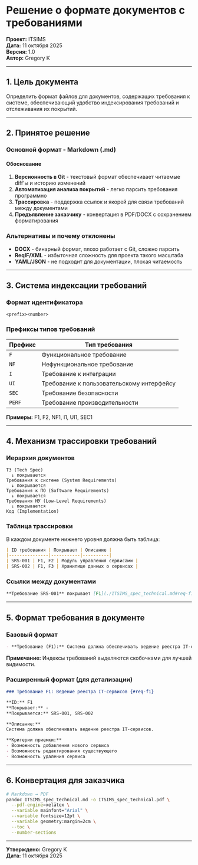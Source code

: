 # Решение о формате документов с требованиями

**Проект:** ITSIMS  
**Дата:** 11 октября 2025  
**Версия:** 1.0  
**Автор:** Gregory K

---

## 1. Цель документа

Определить формат файлов для документов, содержащих требования к системе, обеспечивающий удобство индексирования требований и отслеживания их покрытий.

---

## 2. Принятое решение

### Основной формат - Markdown (.md)

#### Обоснование

1. **Версионность в Git** - текстовый формат обеспечивает читаемые diff'ы и историю изменений
2. **Автоматизация анализа покрытий** - легко парсить требования программно
3. **Трассировка** - поддержка ссылок и якорей для связи требований между документами
4. **Предъявление заказчику** - конвертация в PDF/DOCX с сохранением форматирования

### Альтернативы и почему отклонены

- **DOCX** - бинарный формат, плохо работает с Git, сложно парсить
- **ReqIF/XML** - избыточная сложность для проекта такого масштаба
- **YAML/JSON** - не подходит для документации, плохая читаемость

---

## 3. Система индексации требований

### Формат идентификатора

```plaintext
<prefix><number>
```

### Префиксы типов требований

| Префикс | Тип требования |
|---------|----------------|
| `F` | Функциональное требование |
| `NF` | Нефункциональное требование |
| `I` | Требование к интеграции |
| `UI` | Требование к пользовательскому интерфейсу |
| `SEC` | Требование безопасности |
| `PERF` | Требование производительности |

**Примеры:** F1, F2, NF1, I1, UI1, SEC1

---

## 4. Механизм трассировки требований

### Иерархия документов

```plaintext
ТЗ (Tech Spec)
  ↓ покрывается
Требования к системе (System Requirements)
  ↓ покрывается
Требования к ПО (Software Requirements)
  ↓ покрывается
Требования НУ (Low-Level Requirements)
  ↓ покрывается
Код (Implementation)
```

### Таблица трассировки

В каждом документе нижнего уровня должна быть таблица:

```markdown
| ID требования | Покрывает | Описание |
|---------------|-----------|----------|
| SRS-001 | F1, F2 | Модуль управления сервисами |
| SRS-002 | F1, F3 | Хранилище данных о сервисах |
```

### Ссылки между документами

```markdown
**Требование SRS-001** покрывает [F1](./ITSIMS_spec_technical.md#req-f1)
```

---

## 5. Формат требования в документе

### Базовый формат

```markdown
- **Требование (F1):** Система должна обеспечивать ведение реестра IT-сервисов
```

**Примечание:** Индексы требований выделяются скобочками для лучшей видимости.

### Расширенный формат (для детализации)

```markdown
### Требование F1: Ведение реестра IT-сервисов {#req-f1}

**ID:** F1  
**Покрывает:** -  
**Покрывается:** SRS-001, SRS-002  

**Описание:**  
Система должна обеспечивать ведение реестра IT-сервисов.

**Критерии приемки:**
- Возможность добавления нового сервиса
- Возможность редактирования существующего
- Возможность удаления сервиса
```

---

## 6. Конвертация для заказчика

```bash
# Markdown → PDF
pandoc ITSIMS_spec_technical.md -o ITSIMS_spec_technical.pdf \
  --pdf-engine=xelatex \
  --variable mainfont="Arial" \
  --variable fontsize=12pt \
  --variable geometry:margin=2cm \
  --toc \
  --number-sections
```

---

**Утверждено:** Gregory K  
**Дата:** 11 октября 2025
